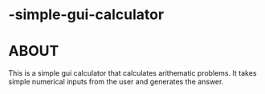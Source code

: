 # -simple-gui-calculator
# ABOUT
This is a simple gui calculator that calculates arithematic problems.
It takes simple numerical inputs from the user and generates the answer.


